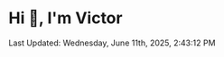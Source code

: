 <h1>Hi 👋, I'm Victor </h1>

<!--RECENT_ACTIVITY:start-->
<!--RECENT_ACTIVITY:end-->

<!--RECENT_ACTIVITY:last_update-->
Last Updated: Wednesday, June 11th, 2025, 2:43:12 PM
<!--RECENT_ACTIVITY:last_update_end-->
